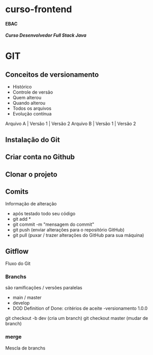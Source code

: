 # curso-frontend
#### EBAC
##### Curso Desenvolvedor Full Stack Java
# GIT

## Conceitos de versionamento
- Histórico
- Controle de versão
- Quem alterou
- Quando alterou
- Todos os arquivos
- Evolução contínua

Arquivo A | Versão 1 | Versão 2
Arquivo B | Versão 1 | Versão 2

## Instalação do Git

## Criar conta no Github

## Clonar o projeto

## Comits
Informação de alteração
- após testado todo seu código
- git add *
- git commit -m "mensagem do commit"
- git push (enviar alterações para o repositório GitHub)
- git pull (puxar / trazer alterações do GitHub para sua máquina)

## Gitflow
Fluxo do Git

### Branchs
são ramificações / versões paralelas

- main / master
- develop
- DOD Definition of Done: critérios de aceite
-versionamento 1.0.0

git checkout -b dev (cria um branch)
git checkout master (mudar de branch)

### merge 
Mescla de branchs